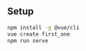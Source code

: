 Setup
------------------------------------

```sh
npm install -g @vue/cli
vue create first_one
npm run serve
```